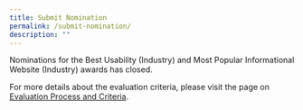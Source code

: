 ```yaml
---
title: Submit Nomination
permalink: /submit-nomination/
description: ""
---
```

<p>Nominations for the Best Usability (Industry) and Most Popular Informational Website (Industry) awards has closed.</p>
  
<p>For more details about the evaluation criteria, please visit the page on <a aria-label="Link to Evaluation Process and Criteria" href="/evaluation-process/">Evaluation Process and Criteria</a>.</p>
<!--<div style="font-family: Sans-Serif; font-size: 15px; color: #000; opacity: 0.9; padding-top: 5px; padding-bottom: 8px;"> If the form below is not loaded, you can also fill it up <a href="https://form.gov.sg/6458b1c7d9d70b00124b9d87" target="_blank" aria-label="Link to form">here</a>. </div> 
<iframe style="width:100%;height:3500px" src="https://form.gov.sg/6458b1c7d9d70b00124b9d87" id="iframe"></iframe>

<div style="font-family:Sans-Serif;font-size:12px;color:#999;opacity:0.5;padding-top:5px">Powered by <a style="color: #999" href="https://form.gov.sg">FormSG</a></div>//-->